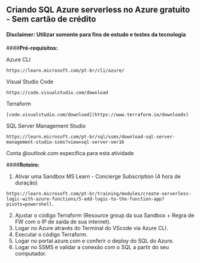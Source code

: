 ## Criando SQL Azure serverless no Azure gratuito - Sem cartão de crédito
#### Disclaimer: Utilizar somente para fins de estudo e testes da tecnologia

####**Pré-requisitos:**

Azure CLI
```(shell)
https://learn.microsoft.com/pt-br/cli/azure/
```
Visual Studio Code
```(shell)
https://code.visualstudio.com/download
```
Terraform
```(shell)
[code.visualstudio.com/download](https://www.terraform.io/downloads)
```
SQL Server Management Studio
```(shell)
https://learn.microsoft.com/pt-br/sql/ssms/download-sql-server-management-studio-ssms?view=sql-server-ver16
```
Conta _@outlook.com_ específica para esta atividade


####**Roteiro:**

1. Ativar uma Sandbox MS Learn - Concierge Subscription (4 hora de duração)
```(shell)
https://learn.microsoft.com/pt-br/training/modules/create-serverless-logic-with-azure-functions/5-add-logic-to-the-function-app?pivots=powershell.
```
2. Ajustar o código Terraform (Resource group da sua Sandbox + Regra de FW com o IP de saída de sua internet).
3. Logar no Azure através do Terminal do VScode via Azure CLI.
4. Executar o código Terraform.
5. Logar no portal.azure.com e conferir o deploy do SQL do Azure.
6. Logar no SSMS e validar a conexão com o SQL a partir do seu computador.
